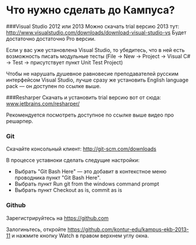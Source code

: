 Что нужно сделать до Кампуса?
===

###Visual Studio 2012 или 2013
Можно скачать trial версию 2013 тут: 
http://www.visualstudio.com/downloads/download-visual-studio-vs
Будет достаточно достаточно Pro версии.

Если у вас уже установлена Visual Studio, то убедитесь, что в ней есть возможность писать модульные тесты 
(File → New → Project → Visual C# → Test → присутствует пункт Unit Test Project)

Чтобы не нарушать душевное равновесие преподавателей русским интерфейсом Visual Studio, 
лучше сразу же установить English language pack — он доступен по ссылке выше.

###Resharper
Скачать и установить trial версию вот от сюда: www.jetbrains.com/resharper/

Рекомендуется посмотреть доступное по ссылке выше видео про решарпер.

### Git
Скачайте консольный клиент: http://git-scm.com/downloads

В процессе уставноки сделать следущие настройки:

* Выбрать "Git Bash Here" — это добавит в контекстное меню проводника пункт "Git Bash Here".
* Выбрать пункт Run git from the windows command prompt
* Выбрать пункт Checkout as is, commit as is
 

### Github
Зарегистрируйтесь на https://github.com

Залогиньтесь, откройте https://github.com/kontur-edu/kampus-ekb-2013-11 и нажмите кнопку Watch в правом верхнем углу окна.
